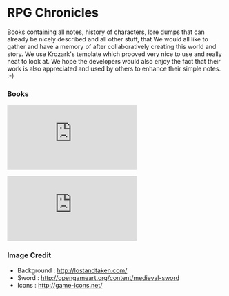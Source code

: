 # RPG Chronicles

Books containing all notes, history of characters, lore dumps that can already be nicely described and all other stuff, that We would all like to gather and have a memory of after collaboratively creating this world and story.
We use Krozark's template which prooved very nice to use and really neat to look at.
We hope the developers would also enjoy the fact that their work is also appreciated and used by others to enhance their simple notes. :-)

### Books

![Trzy Rudzielce i Elf](https://github.com/ljendrze/Kroniki-Er-Pe-Gie/raw/ljendrz/trzy_rudzielce_i_elf/trzy_rudzielce_i_elf.pdf)

![Warlore](https://github.com/ljendrze/Kroniki-Er-Pe-Gie/raw/ljendrz/trzy_rudzielce_i_elf/warlore.pdf)

### Image Credit

 - Background : http://lostandtaken.com/
 - Sword : http://opengameart.org/content/medieval-sword
 - Icons : http://game-icons.net/

